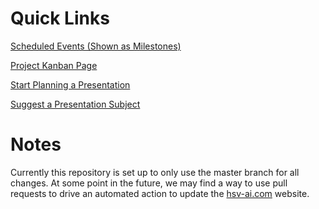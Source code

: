 # Quick Links

[Scheduled Events (Shown as Milestones)](https://github.com/HSV-AI/presentations/milestones)

[Project Kanban Page](https://github.com/HSV-AI/presentations/projects/1)

[Start Planning a Presentation](https://github.com/HSV-AI/presentations/issues/new?assignees=&labels=presentation&template=presentation-template.md&title=%5BPresentation%5D)

[Suggest a Presentation Subject](https://github.com/HSV-AI/presentations/issues/new?assignees=&labels=suggestion&template=suggestion-template.md&title=New+Suggestion+for+a+presentation)

# Notes

Currently this repository is set up to only use the master branch for all changes. At some point in the future, we may find a way to use pull requests to drive an automated action to update the [hsv-ai.com](hsv-ai.com) website.

